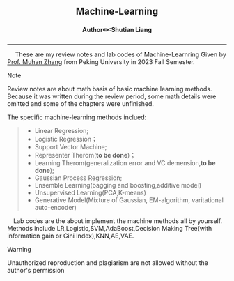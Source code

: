 ## <center>Machine-Learning</center>
#### <center>Author✏️:Shutian Liang</center>
***
&emsp; These are my review notes and lab codes of Machine-Learnring Given by [Prof. Muhan Zhang](https://www.ai.pku.edu.cn/info/1284/1866.htm) from Peking University in 2023 Fall Semester. 
>[!Note] 
>Review notes are about math basis of basic machine learning methods. Because it was written during the review period, some math details were omitted and some of the chapters were unfinished.

The specific machine-learning methods inclued:
> - Linear Regression;
> - Logistic Regression；
> - Support Vector Machine;
> - Representer Therom(**to be done**)；
> - Learning Therom(generalization error and VC demension,**to be done**);
> - Gaussian Process Regression;
> - Ensemble Learning(bagging and boosting,additive model)
> - Unsupervised Learning(PCA,K-means)
> - Generative Model(Mixture of Gaussian, EM-algorithm, varitational auto-encoder)

&emsp;Lab codes are the about implement the machine methods all by yourself. Methods include LR,Logistic,SVM,AdaBoost,Decision Making Tree(with information gain or Gini Index),KNN,AE,VAE.

>[!warning]
>Unauthorized reproduction and plagiarism are not allowed without the author's permission